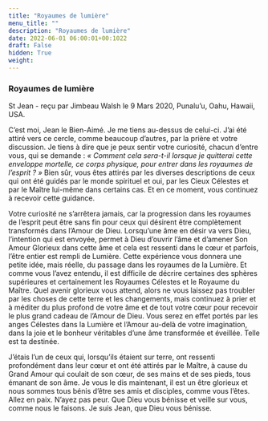 ```yaml
---
title: "Royaumes de lumière"
menu_title: ""
description: "Royaumes de lumière"
date: 2022-06-01 06:00:01+00:1022
draft: False
hidden: True
weight:
---
```

### Royaumes de lumière

St Jean - reçu par Jimbeau Walsh le 9 Mars 2020, Punalu’u, Oahu, Hawaii, USA.

C’est moi, Jean le Bien-Aimé. Je me tiens au-dessus de celui-ci. J’ai été attiré vers ce cercle, comme beaucoup d’autres, par la prière et votre discussion. Je tiens à dire que je peux sentir votre curiosité, chacun d’entre vous, qui se demande :  *« Comment cela sera-t-il lorsque je quitterai cette enveloppe mortelle, ce corps physique, pour entrer dans les royaumes de l’esprit ? »* Bien sûr, vous êtes attirés par les diverses descriptions de ceux qui ont été guidés par le monde spirituel et oui, par les Cieux Célestes et par le Maître lui-même dans certains cas. Et en ce moment, vous continuez à recevoir cette guidance.

Votre curiosité ne s’arrêtera jamais, car la progression dans les royaumes de l’esprit peut être sans fin pour ceux qui désirent être complètement transformés dans l’Amour de Dieu. Lorsqu’une âme en désir va vers Dieu, l’intention qui est envoyée, permet à Dieu d’ouvrir l’âme et d’amener Son Amour Glorieux dans cette âme et cela est ressenti dans le cœur et parfois, l’être entier est rempli de Lumière. Cette expérience vous donnera une petite idée, mais réelle, du passage dans les royaumes de la Lumière. Et comme vous l’avez entendu, il est difficile de décrire certaines des sphères supérieures et certainement les Royaumes Célestes et le Royaume du Maître. Quel avenir glorieux vous attend, alors ne vous laissez pas troubler par les choses de cette terre et les changements, mais continuez à prier et à méditer du plus profond de votre âme et de tout votre cœur pour recevoir le plus grand cadeau de l’Amour de Dieu. Vous serez en effet portés par les anges Célestes dans la Lumière et l’Amour au-delà de votre imagination, dans la joie et le bonheur véritables d’une âme transformée et éveillée. Telle est ta destinée.

J’étais l’un de ceux qui, lorsqu’ils étaient sur terre, ont ressenti profondément dans leur cœur et ont été attirés par le Maître, à cause du Grand Amour qui coulait de son cœur, de ses mains et de ses pieds, tous émanant de son âme. Je vous le dis maintenant, il est un être glorieux et nous sommes tous bénis d’être ses amis et disciples, comme vous l’êtes. Allez en paix. N’ayez pas peur. Que Dieu vous bénisse et veille sur vous, comme nous le faisons. Je suis Jean, que Dieu vous bénisse.
